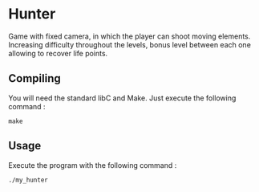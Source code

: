 # Hunter

Game with fixed camera, in which the player can shoot moving elements.
Increasing difficulty throughout the levels, bonus level between each one allowing to recover life points.

## Compiling
You will need the standard libC and Make.
Just execute the following command :

    make

## Usage
Execute the program with the following command :

    ./my_hunter
